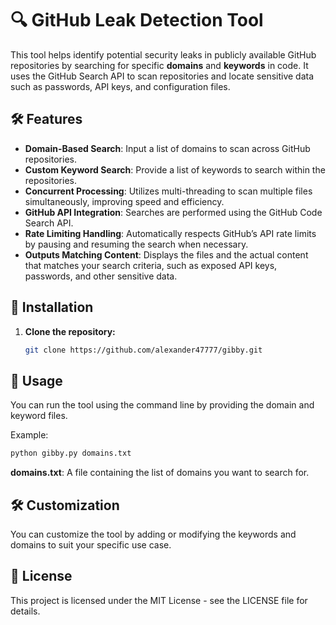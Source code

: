 # 🔍 GitHub Leak Detection Tool

This tool helps identify potential security leaks in publicly available GitHub repositories by searching for specific **domains** and **keywords** in code. It uses the GitHub Search API to scan repositories and locate sensitive data such as passwords, API keys, and configuration files.

## 🛠 Features

- **Domain-Based Search**: Input a list of domains to scan across GitHub repositories.
- **Custom Keyword Search**: Provide a list of keywords to search within the repositories.
- **Concurrent Processing**: Utilizes multi-threading to scan multiple files simultaneously, improving speed and efficiency.
- **GitHub API Integration**: Searches are performed using the GitHub Code Search API.
- **Rate Limiting Handling**: Automatically respects GitHub’s API rate limits by pausing and resuming the search when necessary.
- **Outputs Matching Content**: Displays the files and the actual content that matches your search criteria, such as exposed API keys, passwords, and other sensitive data.
  
## 📝 Installation

1. **Clone the repository:**

   ```bash
   git clone https://github.com/alexander47777/gibby.git

## 🚀 Usage
You can run the tool using the command line by providing the domain and keyword files.

Example:
  ```bash
  python gibby.py domains.txt
  ```
**domains.txt**: A file containing the list of domains you want to search for.

## 🛠️ Customization
You can customize the tool by adding or modifying the keywords and domains to suit your specific use case.

## 📜 License
This project is licensed under the MIT License - see the LICENSE file for details.

